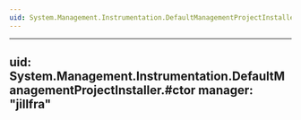 ```yaml
---
uid: System.Management.Instrumentation.DefaultManagementProjectInstaller
---
```


---
uid: System.Management.Instrumentation.DefaultManagementProjectInstaller.#ctor
manager: "jillfra"
---
